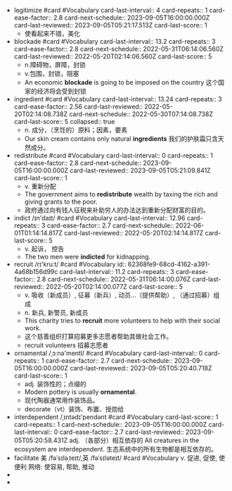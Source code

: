 - legitimize #card #Vocabulary
  card-last-interval:: 4
  card-repeats:: 1
  card-ease-factor:: 2.8
  card-next-schedule:: 2023-09-05T16:00:00.000Z
  card-last-reviewed:: 2023-09-05T05:21:17.513Z
  card-last-score:: 1
	- 使看起来不错，美化
- blockade #card #Vocabulary
  card-last-interval:: 13.2
  card-repeats:: 3
  card-ease-factor:: 2.8
  card-next-schedule:: 2022-05-31T06:14:06.560Z
  card-last-reviewed:: 2022-05-20T02:14:06.560Z
  card-last-score:: 5
	- n.障碍物，屏障，封锁
	- v.包围，封锁，阻塞
	- An economic **blockade** is going to be imposed on the country 这个国家的经济将会受到封锁
- ingredient #card #Vocabulary
  card-last-interval:: 13.24
  card-repeats:: 3
  card-ease-factor:: 2.56
  card-last-reviewed:: 2022-05-20T02:14:08.738Z
  card-next-schedule:: 2022-05-30T07:14:08.738Z
  card-last-score:: 5
  collapsed:: true
	- n. 成分，（烹饪的）原料；因素，要素
	- Our skin cream contains only natural **ingredients** 我们的护肤霜只含天然成分。
- redistribute #card #Vocabulary
  card-last-interval:: 0
  card-repeats:: 1
  card-ease-factor:: 2.8
  card-next-schedule:: 2023-09-05T16:00:00.000Z
  card-last-reviewed:: 2023-09-05T05:21:09.841Z
  card-last-score:: 1
	- v. 重新分配
	- The government aims to **redistribute** wealth by taxing the rich and giving grants to the poor.
	- 政府通过向有钱人征税来补助穷人的办法达到重新分配财富的目的。
- indict /ɪn'daɪt/ #card #Vocabulary
  card-last-interval:: 12.96
  card-repeats:: 3
  card-ease-factor:: 2.7
  card-next-schedule:: 2022-06-01T01:14:14.817Z
  card-last-reviewed:: 2022-05-20T02:14:14.817Z
  card-last-score:: 5
	- v. 起诉， 控告
	- The two men were **indicted** for kidnapping.
- recruit /rɪ'kruːt/ #card #Vocabulary
  id:: 62368fe9-68cd-4162-a391-4a68b156d99c
  card-last-interval:: 11.2
  card-repeats:: 3
  card-ease-factor:: 2.8
  card-next-schedule:: 2022-05-31T06:14:00.076Z
  card-last-reviewed:: 2022-05-20T02:14:00.077Z
  card-last-score:: 5
	- v. 吸收（新成员）, 征募（新兵）, 动员…（提供帮助）, （通过招募）组成
	- n. 新兵, 新警员, 新成员
	- This charity tries to **recruit** more volunteers to help with their social work.
	- 这个慈善组织打算招募更多志愿者帮助其做社会工作。
	- recruit volunteers 招募志愿者
- ornamental /ˌɔːnə'mentl/ #card #Vocabulary
  card-last-interval:: 0
  card-repeats:: 1
  card-ease-factor:: 2.7
  card-next-schedule:: 2023-09-05T16:00:00.000Z
  card-last-reviewed:: 2023-09-05T05:20:40.718Z
  card-last-score:: 1
	- adj. 装饰性的；点缀的
	- Modern pottery is usually **ornamental**.
	- 现代陶器通常用作装饰品。
	- decorate（vt）装饰、布置、授勋给
- interdependent /ˌɪntədɪ'pendənt #card #Vocabulary
  card-last-score:: 1
  card-repeats:: 1
  card-next-schedule:: 2023-09-05T16:00:00.000Z
  card-last-interval:: 0
  card-ease-factor:: 2.7
  card-last-reviewed:: 2023-09-05T05:20:58.431Z
  adj. （各部分）相互依存的
  All creatures in the ecosystem are interdependent.
  生态系统中的所有生物都是相互依存的。
- facilitate 美 /fəˈsɪləˌteɪt/,英 /fəˈsɪləteɪt/ #card #Vocabulary 
  v. 促进, 促使, 使便利
  网络:  使容易, 帮助, 推动
-
-